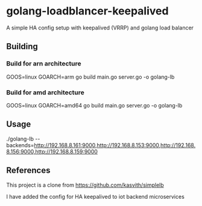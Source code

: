 # golang-loadblancer-keepalived
A simple HA config setup  with keepalived (VRRP) and golang load balancer

## Building

### Build for arn architecture

GOOS=linux GOARCH=arm go build main.go server.go -o golang-lb


### Build for amd architecture 

GOOS=linux GOARCH=amd64 go build main.go server.go -o golang-lb

## Usage

./golang-lb --backends=http://192.168.8.161:9000,http://192.168.8.153:9000,http://192.168.8.156:9000,http://192.168.8.159:9000

## References

This project is a clone from https://github.com/kasvith/simplelb

I have added the config for HA keepalived to iot backend microservices

